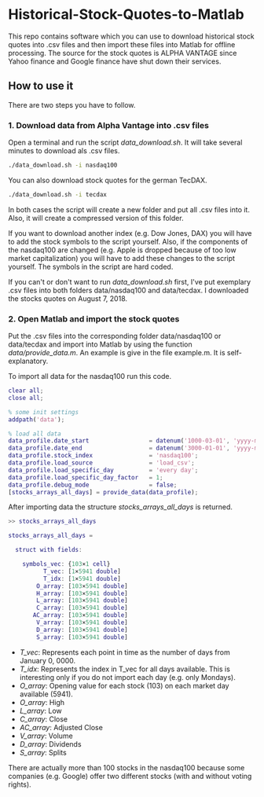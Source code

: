 # Historical-Stock-Quotes-to-Matlab

This repo contains software which you can use to download historical stock quotes into .csv files and then import these files into Matlab for offline processing. The source for the stock quotes is ALPHA VANTAGE since Yahoo finance and Google finance have shut down their services.

## How to use it

There are two steps you have to follow.

### 1. Download data from Alpha Vantage into .csv files

Open a terminal and run the script *data_download.sh*. It will take several minutes to download als .csv files.
```bash
./data_download.sh -i nasdaq100
```
You can also download stock quotes for the german TecDAX.
```bash
./data_download.sh -i tecdax
```
In both cases the script will create a new folder and put all .csv files into it. Also, it will create a compressed version of this folder.

If you want to download another index (e.g. Dow Jones, DAX) you will have to add the stock symbols to the script yourself. Also, if the components of the nasdaq100 are changed (e.g. Apple is dropped because of too low market capitalization) you will have to add these changes to the script yourself. The symbols in the script are hard coded.

If you can't or don't want to run *data_download.sh* first, I've put exemplary .csv files into both folders data/nasdaq100 and data/tecdax. I downloaded the stocks quotes on August 7, 2018.

### 2. Open Matlab and import the stock quotes

Put the .csv files into the corresponding folder data/nasdaq100 or data/tecdax and import into Matlab by using the function *data/provide_data.m*. An example is give in the file example.m. It is self-explanatory.

To import all data for the nasdaq100 run this code.
```matlab
clear all;
close all;

% some init settings
addpath('data');

% load all data
data_profile.date_start                 = datenum('1000-03-01', 'yyyy-mm-dd');
data_profile.date_end                   = datenum('3000-01-01', 'yyyy-mm-dd');
data_profile.stock_index                = 'nasdaq100';
data_profile.load_source                = 'load_csv';
data_profile.load_specific_day          = 'every day';
data_profile.load_specific_day_factor   = 1;
data_profile.debug_mode                 = false;
[stocks_arrays_all_days] = provide_data(data_profile);
```
After importing data the structure *stocks_arrays_all_days* is returned.
```matlab
>> stocks_arrays_all_days

stocks_arrays_all_days = 

  struct with fields:

    symbols_vec: {103×1 cell}
          T_vec: [1×5941 double]
          T_idx: [1×5941 double]
        O_array: [103×5941 double]
        H_array: [103×5941 double]
        L_array: [103×5941 double]
        C_array: [103×5941 double]
       AC_array: [103×5941 double]
        V_array: [103×5941 double]
        D_array: [103×5941 double]
        S_array: [103×5941 double]
```
- *T_vec*: Represents each point in time as the number of days from January 0, 0000.
- *T_idx*: Represents the index in T_vec for all days available. This is interesting only if you do not import each day (e.g. only Mondays).
- *O_array*: Opening value for each stock (103) on each market day available (5941).
- *O_array*: High
- *L_array*: Low
- *C_array*: Close
- *AC_array*: Adjusted Close
- *V_array*: Volume
- *D_array*: Dividends
- *S_array*: Splits

There are actually more than 100 stocks in the nasdaq100 because some companies (e.g. Google) offer two different stocks (with and without voting rights).
